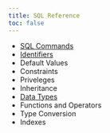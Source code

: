 ```yaml
---
title: SQL Reference
toc: false
---
```


- [SQL Commands](sql-commands.html)
- [Identifiers](/identifiers.html)
- Default Values
- Constraints
- Priveleges
- Inheritance
- [Data Types](data-types.html)
- Functions and Operators
- Type Conversion
- Indexes